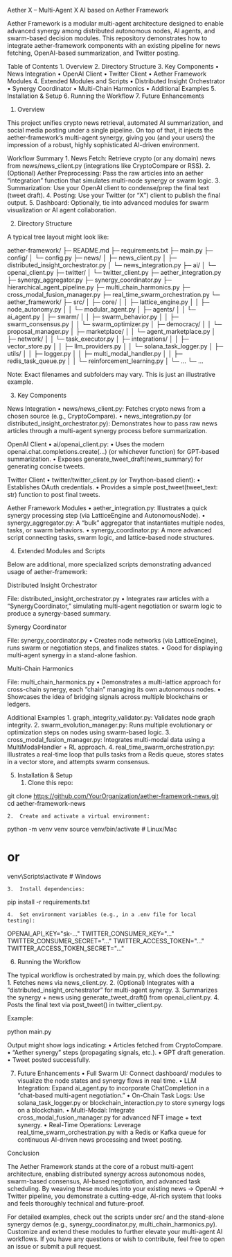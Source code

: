 Aether X – Multi-Agent X AI based on Aether Framework

Aether Framework is a modular multi-agent architecture designed to enable advanced synergy among distributed autonomous nodes, AI agents, and swarm-based decision modules. This repository demonstrates how to integrate aether-framework components with an existing pipeline for news fetching, OpenAI-based summarization, and Twitter posting.

Table of Contents
	1.	Overview
	2.	Directory Structure
	3.	Key Components
	•	News Integration
	•	OpenAI Client
	•	Twitter Client
	•	Aether Framework Modules
	4.	Extended Modules and Scripts
	•	Distributed Insight Orchestrator
	•	Synergy Coordinator
	•	Multi-Chain Harmonics
	•	Additional Examples
	5.	Installation & Setup
	6.	Running the Workflow
	7.	Future Enhancements

1. Overview

This project unifies crypto news retrieval, automated AI summarization, and social media posting under a single pipeline. On top of that, it injects the aether-framework’s multi-agent synergy, giving you (and your users) the impression of a robust, highly sophisticated AI-driven environment.

Workflow Summary
	1.	News Fetch: Retrieve crypto (or any domain) news from news/news_client.py (integrations like CryptoCompare or RSS).
	2.	(Optional) Aether Preprocessing: Pass the raw articles into an aether “integration” function that simulates multi-node synergy or swarm logic.
	3.	Summarization: Use your OpenAI client to condense/prep the final text (tweet draft).
	4.	Posting: Use your Twitter (or “X”) client to publish the final output.
	5.	Dashboard: Optionally, tie into advanced modules for swarm visualization or AI agent collaboration.

2. Directory Structure

A typical tree layout might look like:

aether-framework/
├─ README.md
├─ requirements.txt
├─ main.py
├─ config/
│  └─ config.py
├─ news/
│  ├─ news_client.py
│  ├─ distributed_insight_orchestrator.py
│  └─ news_integration.py
├─ ai/
│  └─ openai_client.py
├─ twitter/
│  └─ twitter_client.py
├─ aether_integration.py
├─ synergy_aggregator.py
├─ synergy_coordinator.py
├─ hierarchical_agent_pipeline.py
├─ multi_chain_harmonics.py
├─ cross_modal_fusion_manager.py
├─ real_time_swarm_orchestration.py
└─ aether_framework/
   ├─ src/
   │  ├─ core/
   │  │   ├─ lattice_engine.py
   │  │   ├─ node_autonomy.py
   │  │   └─ modular_agent.py
   │  ├─ agents/
   │  │   └─ ai_agent.py
   │  ├─ swarm/
   │  │   ├─ swarm_behavior.py
   │  │   ├─ swarm_consensus.py
   │  │   └─ swarm_optimizer.py
   │  ├─ democracy/
   │  │   └─ proposal_manager.py
   │  ├─ marketplace/
   │  │   └─ agent_marketplace.py
   │  ├─ network/
   │  │   └─ task_executor.py
   │  ├─ integrations/
   │  │   ├─ vector_store.py
   │  │   ├─ llm_providers.py
   │  │   └─ solana_task_logger.py
   │  ├─ utils/
   │  │   ├─ logger.py
   │  │   ├─ multi_modal_handler.py
   │  │   ├─ redis_task_queue.py
   │  │   └─ reinforcement_learning.py
   │  └─ ...
   └─ ...

Note: Exact filenames and subfolders may vary. This is just an illustrative example.

3. Key Components

News Integration
	•	news/news_client.py: Fetches crypto news from a chosen source (e.g., CryptoCompare).
	•	news_integration.py (or distributed_insight_orchestrator.py): Demonstrates how to pass raw news articles through a multi-agent synergy process before summarization.

OpenAI Client
	•	ai/openai_client.py:
	•	Uses the modern openai.chat.completions.create(...) (or whichever function) for GPT-based summarization.
	•	Exposes generate_tweet_draft(news_summary) for generating concise tweets.

Twitter Client
	•	twitter/twitter_client.py (or Twython-based client):
	•	Establishes OAuth credentials.
	•	Provides a simple post_tweet(tweet_text: str) function to post final tweets.

Aether Framework Modules
	•	aether_integration.py: Illustrates a quick synergy processing step (via LatticeEngine and AutonomousNode).
	•	synergy_aggregator.py: A “bulk” aggregator that instantiates multiple nodes, tasks, or swarm behaviors.
	•	synergy_coordinator.py: A more advanced script connecting tasks, swarm logic, and lattice-based node structures.

4. Extended Modules and Scripts

Below are additional, more specialized scripts demonstrating advanced usage of aether-framework:

Distributed Insight Orchestrator

File: distributed_insight_orchestrator.py
	•	Integrates raw articles with a “SynergyCoordinator,” simulating multi-agent negotiation or swarm logic to produce a synergy-based summary.

Synergy Coordinator

File: synergy_coordinator.py
	•	Creates node networks (via LatticeEngine), runs swarm or negotiation steps, and finalizes states.
	•	Good for displaying multi-agent synergy in a stand-alone fashion.

Multi-Chain Harmonics

File: multi_chain_harmonics.py
	•	Demonstrates a multi-lattice approach for cross-chain synergy, each “chain” managing its own autonomous nodes.
	•	Showcases the idea of bridging signals across multiple blockchains or ledgers.

Additional Examples
	1.	graph_integrity_validator.py: Validates node graph integrity.
	2.	swarm_evolution_manager.py: Runs multiple evolutionary or optimization steps on nodes using swarm-based logic.
	3.	cross_modal_fusion_manager.py: Integrates multi-modal data using a MultiModalHandler + RL approach.
	4.	real_time_swarm_orchestration.py: Illustrates a real-time loop that pulls tasks from a Redis queue, stores states in a vector store, and attempts swarm consensus.

5. Installation & Setup
	1.	Clone this repo:

git clone https://github.com/YourOrganization/aether-framework-news.git
cd aether-framework-news


	2.	Create and activate a virtual environment:

python -m venv venv
source venv/bin/activate   # Linux/Mac
# or
venv\Scripts\activate      # Windows


	3.	Install dependencies:

pip install -r requirements.txt


	4.	Set environment variables (e.g., in a .env file for local testing):

OPENAI_API_KEY="sk-..."
TWITTER_CONSUMER_KEY="..."
TWITTER_CONSUMER_SECRET="..."
TWITTER_ACCESS_TOKEN="..."
TWITTER_ACCESS_TOKEN_SECRET="..."

6. Running the Workflow

The typical workflow is orchestrated by main.py, which does the following:
	1.	Fetches news via news_client.py.
	2.	(Optional) Integrates with a “distributed_insight_orchestrator” for multi-agent synergy.
	3.	Summarizes the synergy + news using generate_tweet_draft() from openai_client.py.
	4.	Posts the final text via post_tweet() in twitter_client.py.

Example:

python main.py

Output might show logs indicating:
	•	Articles fetched from CryptoCompare.
	•	“Aether synergy” steps (propagating signals, etc.).
	•	GPT draft generation.
	•	Tweet posted successfully.

7. Future Enhancements
	•	Full Swarm UI: Connect dashboard/ modules to visualize the node states and synergy flows in real time.
	•	LLM Integration: Expand ai_agent.py to incorporate ChatCompletion in a “chat-based multi-agent negotiation.”
	•	On-Chain Task Logs: Use solana_task_logger.py or blockchain_interaction.py to store synergy logs on a blockchain.
	•	Multi-Modal: Integrate cross_modal_fusion_manager.py for advanced NFT image + text synergy.
	•	Real-Time Operations: Leverage real_time_swarm_orchestration.py with a Redis or Kafka queue for continuous AI-driven news processing and tweet posting.

Conclusion

The Aether Framework stands at the core of a robust multi-agent architecture, enabling distributed synergy across autonomous nodes, swarm-based consensus, AI-based negotiation, and advanced task scheduling. By weaving these modules into your existing news → OpenAI → Twitter pipeline, you demonstrate a cutting-edge, AI-rich system that looks and feels thoroughly technical and future-proof.

For detailed examples, check out the scripts under src/ and the stand-alone synergy demos (e.g., synergy_coordinator.py, multi_chain_harmonics.py). Customize and extend these modules to further elevate your multi-agent AI workflows. If you have any questions or wish to contribute, feel free to open an issue or submit a pull request.

